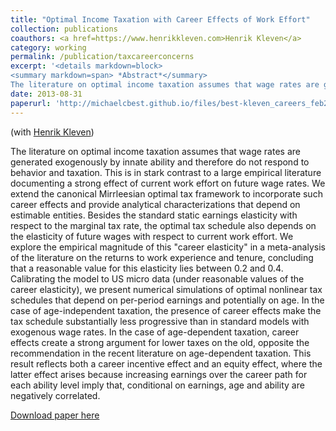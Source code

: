```yaml
---
title: "Optimal Income Taxation with Career Effects of Work Effort"
collection: publications
coauthors: <a href=https://www.henrikkleven.com>Henrik Kleven</a>
category: working
permalink: /publication/taxcareerconcerns
excerpt: '<details markdown=block>
<summary markdown=span> *Abstract*</summary> 
The literature on optimal income taxation assumes that wage rates are generated exogenously by innate ability and therefore do not respond to behavior and taxation. This is in stark contrast to a large empirical literature documenting a strong effect of current work effort on future wage rates. We extend the canonical Mirrleesian optimal tax framework to incorporate such career effects and provide analytical characterizations that depend on estimable entities. Besides the standard static earnings elasticity with respect to the marginal tax rate, the optimal tax schedule also depends on the elasticity of future wages with respect to current work effort. We explore the empirical magnitude of this &quot;career elasticity&quot; in a meta-analysis of the literature on the returns to work experience and tenure, concluding that a reasonable value for this elasticity lies between 0.2 and 0.4. Calibrating the model to US micro data (under reasonable values of the career elasticity), we present numerical simulations of optimal nonlinear tax schedules that depend on per-period earnings and potentially on age. In the case of age-independent taxation, the presence of career effects make the tax schedule substantially less progressive than in standard models with exogenous wage rates. In the case of age-dependent taxation, career effects create a strong argument for lower taxes on the old, opposite the recommendation in the recent literature on age-dependent taxation. This result reflects both a career incentive effect and an equity effect, where the latter effect arises because increasing earnings over the career path for each ability level imply that, conditional on earnings, age and ability are negatively correlated.'
date: 2013-08-31
paperurl: 'http://michaelcbest.github.io/files/best-kleven_careers_feb2013.pdf'
---
```

(with [Henrik Kleven](https://www.henrikkleven.com))

 
The literature on optimal income taxation assumes that wage rates are generated exogenously by innate ability and therefore do not respond to behavior and taxation. This is in stark contrast to a large empirical literature documenting a strong effect of current work effort on future wage rates. We extend the canonical Mirrleesian optimal tax framework to incorporate such career effects and provide analytical characterizations that depend on estimable entities. Besides the standard static earnings elasticity with respect to the marginal tax rate, the optimal tax schedule also depends on the elasticity of future wages with respect to current work effort. We explore the empirical magnitude of this &quot;career elasticity&quot; in a meta-analysis of the literature on the returns to work experience and tenure, concluding that a reasonable value for this elasticity lies between 0.2 and 0.4. Calibrating the model to US micro data (under reasonable values of the career elasticity), we present numerical simulations of optimal nonlinear tax schedules that depend on per-period earnings and potentially on age. In the case of age-independent taxation, the presence of career effects make the tax schedule substantially less progressive than in standard models with exogenous wage rates. In the case of age-dependent taxation, career effects create a strong argument for lower taxes on the old, opposite the recommendation in the recent literature on age-dependent taxation. This result reflects both a career incentive effect and an equity effect, where the latter effect arises because increasing earnings over the career path for each ability level imply that, conditional on earnings, age and ability are negatively correlated.

[Download paper here](http://michaelcbest.github.io/files/best-kleven_careers_feb2013.pdf)
